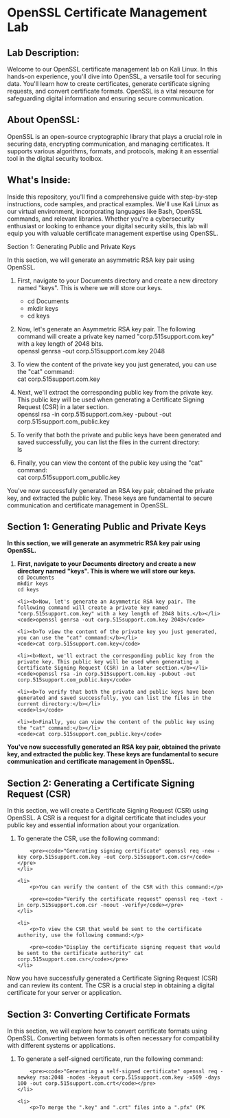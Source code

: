 <h1>OpenSSL Certificate Management Lab</h1>

<h2>Lab Description:</h2>
<p>Welcome to our OpenSSL certificate management lab on Kali Linux. In this hands-on experience, you'll dive into OpenSSL, a versatile tool for securing data. You'll learn how to create certificates, generate certificate signing requests, and convert certificate formats. OpenSSL is a vital resource for safeguarding digital information and ensuring secure communication.</p>

<h2>About OpenSSL:</h2>
<p>OpenSSL is an open-source cryptographic library that plays a crucial role in securing data, encrypting communication, and managing certificates. It supports various algorithms, formats, and protocols, making it an essential tool in the digital security toolbox.</p>

<h2>What's Inside:</h2>
<p>Inside this repository, you'll find a comprehensive guide with step-by-step instructions, code samples, and practical examples. We'll use Kali Linux as our virtual environment, incorporating languages like Bash, OpenSSL commands, and relevant libraries. Whether you're a cybersecurity enthusiast or looking to enhance your digital security skills, this lab will equip you with valuable certificate management expertise using OpenSSL.</p>


Section 1: Generating Public and Private Keys

In this section, we will generate an asymmetric RSA key pair using OpenSSL.

1. First, navigate to your Documents directory and create a new directory named "keys". This is where we will store our keys.    
   - cd Documents     
   - mkdir keys     
   - cd keys 

2. Now, let's generate an Asymmetric RSA key pair. The following command will create a private key named "corp.515support.com.key" with a key length of 2048 bits.    
   openssl genrsa -out corp.515support.com.key 2048

3. To view the content of the private key you just generated, you can use the "cat" command:    
   cat corp.515support.com.key

4. Next, we'll extract the corresponding public key from the private key. This public key will be used when generating a Certificate Signing Request (CSR) in a later section.    
   openssl rsa -in corp.515support.com.key -pubout -out corp.515support.com_public.key

5. To verify that both the private and public keys have been generated and saved successfully, you can list the files in the current directory:    
   ls

6. Finally, you can view the content of the public key using the "cat" command:    
   cat corp.515support.com_public.key

You've now successfully generated an RSA key pair, obtained the private key, and extracted the public key. These keys are fundamental to secure communication and certificate management in OpenSSL.




















<h2>Section 1: Generating Public and Private Keys</h2>

<p><b>In this section, we will generate an asymmetric RSA key pair using OpenSSL.</b></p>
<ol>
    <li><b>First, navigate to your Documents directory and create a new directory named "keys". This is where we will store our keys.</b></li>
    <code>cd Documents</code><br />
    <code>mkdir keys</code><br />
    <code>cd keys</code>

    <li><b>Now, let's generate an Asymmetric RSA key pair. The following command will create a private key named "corp.515support.com.key" with a key length of 2048 bits.</b></li>
    <code>openssl genrsa -out corp.515support.com.key 2048</code>

    <li><b>To view the content of the private key you just generated, you can use the "cat" command:</b></li>
    <code>cat corp.515support.com.key</code>

    <li><b>Next, we'll extract the corresponding public key from the private key. This public key will be used when generating a Certificate Signing Request (CSR) in a later section.</b></li>
    <code>openssl rsa -in corp.515support.com.key -pubout -out corp.515support.com_public.key</code>

    <li><b>To verify that both the private and public keys have been generated and saved successfully, you can list the files in the current directory:</b></li>
    <code>ls</code>

    <li><b>Finally, you can view the content of the public key using the "cat" command:</b></li>
    <code>cat corp.515support.com_public.key</code>
</ol>

<p><b>You've now successfully generated an RSA key pair, obtained the private key, and extracted the public key. These keys are fundamental to secure communication and certificate management in OpenSSL.</b></p>






<h2>Section 2: Generating a Certificate Signing Request (CSR)</h2>
<p>In this section, we will create a Certificate Signing Request (CSR) using OpenSSL. A CSR is a request for a digital certificate that includes your public key and essential information about your organization.</p>

<ol>
    <li>
        <p>To generate the CSR, use the following command:</p>

        <pre><code>"Generating signing certificate" openssl req -new -key corp.515support.com.key -out corp.515support.com.csr</code></pre>
    </li>

    <li>
        <p>You can verify the content of the CSR with this command:</p>

        <pre><code>"Verify the certificate request" openssl req -text -in corp.515support.com.csr -noout -verify</code></pre>
    </li>

    <li>
        <p>To view the CSR that would be sent to the certificate authority, use the following command:</p>

        <pre><code>"Display the certificate signing request that would be sent to the certificate authority" cat corp.515support.com.csr</code></pre>
    </li>
</ol>

<p>Now you have successfully generated a Certificate Signing Request (CSR) and can review its content. The CSR is a crucial step in obtaining a digital certificate for your server or application.</p>





<h2>Section 3: Converting Certificate Formats</h2>
<p>In this section, we will explore how to convert certificate formats using OpenSSL. Converting between formats is often necessary for compatibility with different systems or applications.</p>

<ol>
    <li>
        <p>To generate a self-signed certificate, run the following command:</p>

        <pre><code>"Generating a self-signed certificate" openssl req -newkey rsa:2048 -nodes -keyout corp.515support.com.key -x509 -days 100 -out corp.515support.com.crt</code></pre>
    </li>

    <li>
        <p>To merge the ".key" and ".crt" files into a ".pfx" (PK

